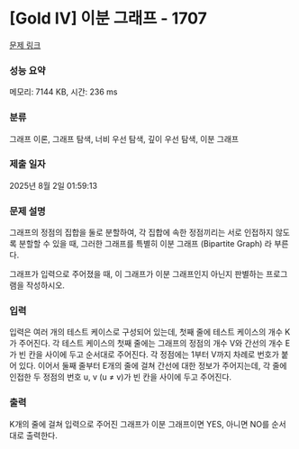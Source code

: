 # [Gold IV] 이분 그래프 - 1707 

[문제 링크](https://www.acmicpc.net/problem/1707) 

### 성능 요약

메모리: 7144 KB, 시간: 236 ms

### 분류

그래프 이론, 그래프 탐색, 너비 우선 탐색, 깊이 우선 탐색, 이분 그래프

### 제출 일자

2025년 8월 2일 01:59:13

### 문제 설명

<p>그래프의 정점의 집합을 둘로 분할하여, 각 집합에 속한 정점끼리는 서로 인접하지 않도록 분할할 수 있을 때, 그러한 그래프를 특별히 이분 그래프 (Bipartite Graph) 라 부른다.</p>

<p>그래프가 입력으로 주어졌을 때, 이 그래프가 이분 그래프인지 아닌지 판별하는 프로그램을 작성하시오.</p>

### 입력 

 <p>입력은 여러 개의 테스트 케이스로 구성되어 있는데, 첫째 줄에 테스트 케이스의 개수 K가 주어진다. 각 테스트 케이스의 첫째 줄에는 그래프의 정점의 개수 V와 간선의 개수 E가 빈 칸을 사이에 두고 순서대로 주어진다. 각 정점에는 1부터 V까지 차례로 번호가 붙어 있다. 이어서 둘째 줄부터 E개의 줄에 걸쳐 간선에 대한 정보가 주어지는데, 각 줄에 인접한 두 정점의 번호 u, v (u ≠ v)가 빈 칸을 사이에 두고 주어진다. </p>

### 출력 

 <p>K개의 줄에 걸쳐 입력으로 주어진 그래프가 이분 그래프이면 YES, 아니면 NO를 순서대로 출력한다.</p>

